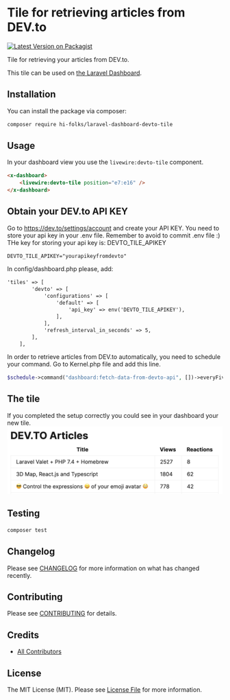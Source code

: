 # Tile for retrieving articles from DEV.to

[![Latest Version on Packagist](https://img.shields.io/packagist/v/hi-folks/laravel-dashboard-devto-tile.svg?style=flat-square)](https://packagist.org/packages/hi-folks/laravel-dashboard-devto-tile)

Tile for retrieving your articles from DEV.to.

This tile can be used on [the Laravel Dashboard](https://docs.spatie.be/laravel-dashboard).


## Installation

You can install the package via composer:

```bash
composer require hi-folks/laravel-dashboard-devto-tile
```

## Usage

In your dashboard view you use the `livewire:devto-tile` component.

```html
<x-dashboard>
    <livewire:devto-tile position="e7:e16" />
</x-dashboard>
```

## Obtain your DEV.to API KEY

Go to https://dev.to/settings/account and create your API KEY.
You need to store your api key in your .env file.
Remember to avoid to commit .env file :)
THe key for storing your api key is: DEVTO_TILE_APIKEY

```
DEVTO_TILE_APIKEY="yourapikeyfromdevto"
```

In config/dashboard.php please, add:
```
'tiles' => [
        'devto' => [
            'configurations' => [
                'default' => [
                    'api_key' => env('DEVTO_TILE_APIKEY'),
                ],
            ],
            'refresh_interval_in_seconds' => 5,
        ],
    ],
```

In order to retrieve articles from DEV.to automatically, you need to schedule your command.
Go to Kernel.php file and add this line.

```php
$schedule->command("dashboard:fetch-data-from-devto-api", [])->everyFiveMinutes();
```

## The tile
If you completed the setup correctly you could see in your dashboard your new tile.
![Screenshot of the Tile with DEV.to articles](screenshot-tile.png)

## Testing

``` bash
composer test
```

## Changelog

Please see [CHANGELOG](CHANGELOG.md) for more information on what has changed recently.

## Contributing

Please see [CONTRIBUTING](CONTRIBUTING.md) for details.



## Credits

- [All Contributors](../../contributors)

## License

The MIT License (MIT). Please see [License File](LICENSE.md) for more information.

